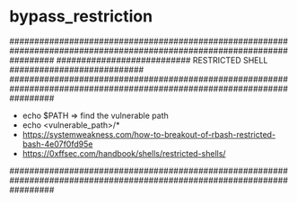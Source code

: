 # bypass_restriction


#########################################################################################################################
########################### RESTRICTED SHELL ###########################
#########################################################################################################################

  * echo $PATH => find the vulnerable path
  * echo <vulnerable_path>/*
  * https://systemweakness.com/how-to-breakout-of-rbash-restricted-bash-4e07f0fd95e
  * https://0xffsec.com/handbook/shells/restricted-shells/

#########################################################################################################################
